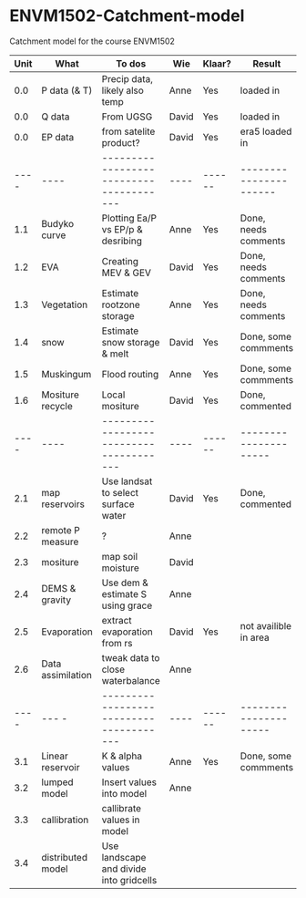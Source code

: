 # ENVM1502-Catchment-model
Catchment model for the course ENVM1502


| Unit        | What                | To dos                                 | Wie   | Klaar? |  Result               |
| ----        | ----                |--------------------------------------- | ----  | ------ | --------------------- |
| 0.0         | P data (& T)        | Precip data, likely also temp          | Anne  | Yes    | loaded in             |  
| 0.0         | Q data              | From UGSG                              | David | Yes    | loaded in             |  
| 0.0         | EP data             | from satelite product?                 | David | Yes    | era5 loaded in        | 
| ----        | ----                |--------------------------------------- | ----  | ------ |---------------------- |
| 1.1         | Budyko curve        | Plotting Ea/P vs EP/p &  desribing     | Anne  | Yes    | Done, needs comments  |  
| 1.2         | EVA                 | Creating MEV & GEV                     | David | Yes    | Done, needs comments  |
| 1.3         | Vegetation          | Estimate rootzone storage              | Anne  | Yes    | Done, needs comments  |
| 1.4         | snow                | Estimate snow storage & melt           | David | Yes    | Done, some commments  |  
| 1.5         | Muskingum           | Flood routing                          | Anne  | Yes    | Done, some commments  |
| 1.6         | Mositure recycle    | Local mositure                         | David | Yes    | Done, commented       |
| ----        | ----                |--------------------------------------- | ----  | ------ | --------------------- |
| 2.1         | map reservoirs      | Use landsat to select surface water    | David | Yes    | Done, commented       |
| 2.2         | remote P measure    | ?                                      | Anne  |        |                       |
| 2.3         | mositure            | map soil moisture                      | David |        |                       |
| 2.4         | DEMS & gravity      | Use dem & estimate S using grace       | Anne  |        |                       |
| 2.5         | Evaporation         | extract evaporation from rs            | David | Yes    | not availible in area |
| 2.6         | Data assimilation   | tweak data to close waterbalance       | Anne  |        |                       |
| ----        | ---               - |--------------------------------------- | ----  | ------ | --------------------- |
| 3.1         | Linear reservoir    | K & alpha values                       | Anne  | Yes    | Done, some commments  |
| 3.2         | lumped model        | Insert values into model               | Anne  |        |                       |
| 3.3         | callibration        | callibrate values in model             |       |        |                       |
| 3.4         | distributed model   | Use landscape and divide into gridcells|       |        |                       |
